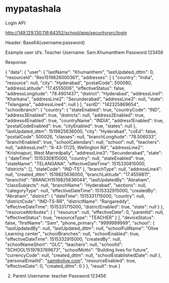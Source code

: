 # mypatashala

Login API:

http://149.129.130.116:64352/school/app/securityrsrc/login

Header: Base64(username:password)

Example user id’s:
Teacher
Username: Sam.Khumanthem
Password:123456

Response:

{
  "data": {
    "user": {
      "lastName": "Khumanthem",
      "lastUpdated_dttm": 0,
      "resourceId": "Res1519826000361",
      "addresses": [
        {
          "country": "India",
          "resource": null,
          "city": "Hyderabad",
          "postalCode": 500080,
          "addressLatitude": "17.4555006",
          "effectiveStatus": false,
          "addressLongitude": "78.4901437",
          "district": "Hyderabad",
          "addressLine1": "Kharkana",
          "addressLine2": "Secunderabad",
          "addressLine3": null,
          "state": "Telangana",
          "addressLine4": null
        }
      ],
      "ssnID": "142325869654",
      "schoolbranch": {
        "country": {
          "stateEnabled": true,
          "countryCode": "IND",
          "address3Enabled": true,
          "districts": null,
          "address2Enabled": true,
          "address4Enabled": true,
          "countryName": "INDIA",
          "address1Enabled": true,
          "postalCodeEnabled": true,
          "cityEnabled": true,
          "states": null
        },
        "lastUpdated_dttm": 1519825636000,
        "city": "Hyderabad",
        "coEd": false,
        "postalCode": 500026,
        "classes": null,
        "branchLongitude": "78.506033",
        "branchEnabled": true,
        "schoolCalendars": null,
        "school": null,
        "teachers": null,
        "addressLine1": "8-43-17/25, Wellington Rd",
        "addressLine2": "Krishnapuri, West Marredpally",
        "addressLine3": "Secunderabad",
        "state": {
          "dateTime": 1515330815000,
          "country": null,
          "stateEnabled": true,
          "stateName": "TELANGANA",
          "effectiveDateTime": 1515330815000,
          "districts": [],
          "stateCode": "IND-TS"
        },
        "branchType": null,
        "addressLine4": null,
        "created_dttm": 1519825636000,
        "branchLatitude": "17.4559811",
        "branchId": "BRANCH1519825636044",
        "lastUpdatedBy": "Abraham",
        "classSubjects": null,
        "branchName": "Hyderabad",
        "sections": null,
        "categoryType": null,
        "effectiveDateTime": 1515332915000,
        "createdBy": "Abraham",
        "district": {
          "dateTime": 1515331715000,
          "country": null,
          "districtCode": "IND-TS-RR",
          "districtName": "Rangareddy",
          "effectiveDateTime": 1515331715000,
          "districtEnabled": true,
          "state": null
        }
      },
      "resourceAttributes": [
        {
          "resource": null,
          "effectiveDate": 0,
          "parentId": null,
          "effectiveStatus": true,
          "resourceType": "TEACHER"
        }
      ],
      "deviceStatus": false,
      "firstName": "Sam",
      "phone_primary": "9999999999",
      "school": {
        "lastUpdatedBy": null,
        "lastUpdated_dttm": null,
        "schoolFullName": "Olive Learning center",
        "schoolBranches": null,
        "schoolEnabled": true,
        "effectiveDateTime": 1515332915000,
        "createdBy": null,
        "schoolNameShort": "OLC",
        "teachers": null,
        "schoolId": "SCHOOL1519783769673",
        "schoolMotto": "Building lives for future",
        "currencyCode": null,
        "created_dttm": null,
        "schoolEstablishedDate": null
      },
      "personalEmailId": "sam@olive.com",
      "resourceEnabled": true,
      "effectiveDate": 0,
      "created_dttm": 0
    }
  },
  "result": true
}

2.  Parent
Username: teacher
Password:123456




